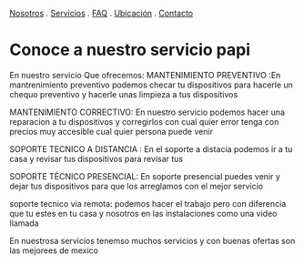 [Nosotros](./nosotros.md) . [Servicios](./servicios.md) . [FAQ](FAQ.md) . [Ubicación](ubicacion.md) . [Contacto](./contacto.md)

# Conoce a nuestro servicio papi 
 
En nuestro servicio 
Que ofrecemos:
MANTENIMIENTO PREVENTIVO  :En mantrenimiento preventivo podemos checar tu dispositivos para hacerle un chequo preventivo y hacerle unas limpieza a tus dispositivos

MANTENIMIENTO CORRECTIVO: En nuestro servicio podemos hacer una reparacion a tu dispositivos y corregirlos con cual quier error tenga con precios muy accesible cual quier persona puede venir 

SOPORTE TECNICO A DISTANCIA : En el soporte a distacia podemos ir a tu casa y revisar tus dispositivos para revisar tus 

SOPORTE TÉCNICO PRESENCIAL: En soporte presencial puedes venir y dejar tus dispositivos para que los arreglamos con el mejor servicio 

soporte tecnico via remota: podemos hacer el trabajo pero con diferencia que tu estes en tu casa y nosotros en las instalaciones como una video llamada 

En nuestrosa servicios tenemso muchos servicios y con buenas ofertas son las mejorees de mexico

